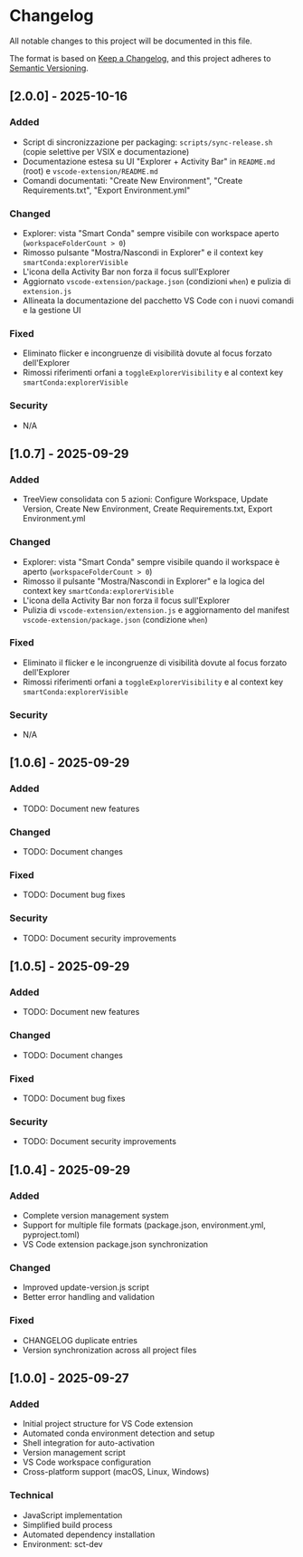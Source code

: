 # Changelog

All notable changes to this project will be documented in this file.

The format is based on [Keep a Changelog](https://keepachangelog.com/en/1.0.0/),
and this project adheres to [Semantic Versioning](https://semver.org/spec/v2.0.0.html).

## [2.0.0] - 2025-10-16

### Added
- Script di sincronizzazione per packaging: `scripts/sync-release.sh` (copie selettive per VSIX e documentazione)
- Documentazione estesa su UI "Explorer + Activity Bar" in `README.md` (root) e `vscode-extension/README.md`
- Comandi documentati: "Create New Environment", "Create Requirements.txt", "Export Environment.yml"

### Changed
- Explorer: vista "Smart Conda" sempre visibile con workspace aperto (`workspaceFolderCount > 0`)
- Rimosso pulsante "Mostra/Nascondi in Explorer" e il context key `smartConda:explorerVisible`
- L'icona della Activity Bar non forza il focus sull'Explorer
- Aggiornato `vscode-extension/package.json` (condizioni `when`) e pulizia di `extension.js`
- Allineata la documentazione del pacchetto VS Code con i nuovi comandi e la gestione UI

### Fixed
- Eliminato flicker e incongruenze di visibilità dovute al focus forzato dell'Explorer
- Rimossi riferimenti orfani a `toggleExplorerVisibility` e al context key `smartConda:explorerVisible`

### Security
- N/A

## [1.0.7] - 2025-09-29

### Added
- TreeView consolidata con 5 azioni: Configure Workspace, Update Version, Create New Environment, Create Requirements.txt, Export Environment.yml

### Changed
- Explorer: vista "Smart Conda" sempre visibile quando il workspace è aperto (`workspaceFolderCount > 0`)
- Rimosso il pulsante "Mostra/Nascondi in Explorer" e la logica del context key `smartConda:explorerVisible`
- L'icona della Activity Bar non forza il focus sull'Explorer
- Pulizia di `vscode-extension/extension.js` e aggiornamento del manifest `vscode-extension/package.json` (condizione `when`)

### Fixed
- Eliminato il flicker e le incongruenze di visibilità dovute al focus forzato dell'Explorer
- Rimossi riferimenti orfani a `toggleExplorerVisibility` e al context key `smartConda:explorerVisible`

### Security
- N/A


## [1.0.6] - 2025-09-29

### Added
- TODO: Document new features

### Changed
- TODO: Document changes

### Fixed
- TODO: Document bug fixes

### Security
- TODO: Document security improvements


## [1.0.5] - 2025-09-29

### Added
- TODO: Document new features

### Changed
- TODO: Document changes

### Fixed
- TODO: Document bug fixes

### Security
- TODO: Document security improvements


## [1.0.4] - 2025-09-29

### Added
- Complete version management system
- Support for multiple file formats (package.json, environment.yml, pyproject.toml)
- VS Code extension package.json synchronization

### Changed
- Improved update-version.js script
- Better error handling and validation

### Fixed
- CHANGELOG duplicate entries
- Version synchronization across all project files

## [1.0.0] - 2025-09-27

### Added
- Initial project structure for VS Code extension
- Automated conda environment detection and setup
- Shell integration for auto-activation
- Version management script
- VS Code workspace configuration
- Cross-platform support (macOS, Linux, Windows)

### Technical
- JavaScript implementation
- Simplified build process
- Automated dependency installation
- Environment: sct-dev
